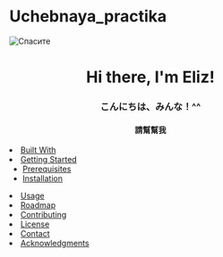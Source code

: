 # Uchebnaya_practika
<img src="https://cdn3.tfx.company/images/clickwallpapers-Itachi%20Uchiha-img1.jpg" alt="Спасите">
<h1 align="center">Hi there, I'm Eliz!</a> 
<h3 align="center">こんにちは、みんな！^^</h3>
<h4 align="center">請幫幫我</h4>
 <li><a href="#built-with">Built With</a></li>
      </ul>
    </li>
    <li>
      <a href="#getting-started">Getting Started</a>
      <ul>
        <li><a href="#prerequisites">Prerequisites</a></li>
        <li><a href="#installation">Installation</a></li>
      </ul>
    </li>
    <li><a href="#usage">Usage</a></li>
    <li><a href="#roadmap">Roadmap</a></li>
    <li><a href="#contributing">Contributing</a></li>
    <li><a href="#license">License</a></li>
    <li><a href="#contact">Contact</a></li>
    <li><a href="#acknowledgments">Acknowledgments</a></li>
  </ol>
</details>
